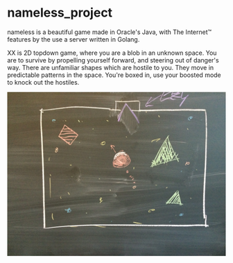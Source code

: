 # nameless_project
nameless is a beautiful game made in Oracle's Java, with The Internet™ features by the use a server written in Golang.

XX is 2D topdown game, where you are a blob in an unknown space. You are to survive by propelling yourself forward, and steering out of danger's way. There are unfamiliar shapes which are hostile to you. They move in predictable patterns in the space. You're boxed in, use your boosted mode to knock out the hostiles. 

![Alt text](prototype.jpg)